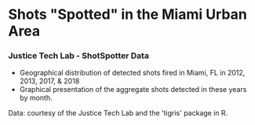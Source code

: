 # Shots "Spotted" in the Miami Urban Area
### Justice Tech Lab - ShotSpotter Data

* Geographical distribution of detected shots fired in Miami, FL in 2012, 2013, 2017, & 2018
* Graphical presentation of the aggregate shots detected in these years by month. 

Data: courtesy of the Justice Tech Lab and the 'tigris' package in R. 


